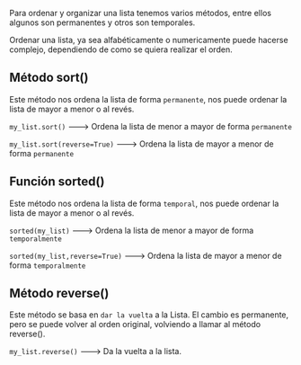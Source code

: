 
Para ordenar y organizar una lista tenemos varios métodos, entre ellos algunos son permanentes y otros son temporales.

Ordenar una lista, ya sea alfabéticamente o numericamente puede hacerse complejo, dependiendo de como se quiera realizar el orden.

## Método sort()

Este método nos ordena la lista de forma `permanente`, nos puede ordenar la lista de mayor a menor o al revés.

`my_list.sort()` ---> Ordena la lista de menor a mayor de forma `permanente`

`my_list.sort(reverse=True)` ---> Ordena la lista de mayor a menor de forma `permanente`


## Función sorted()

Este método nos ordena la lista de forma `temporal`, nos puede ordenar la lista de mayor a menor o al revés.

`sorted(my_list)` ---> Ordena la lista de menor a mayor de forma `temporalmente`

`sorted(my_list,reverse=True)` ---> Ordena la lista de mayor a menor de forma `temporalmente`

## Método reverse()

Este método se basa en `dar la vuelta` a la Lista. El cambio es permanente, pero se puede volver al orden original, volviendo a llamar al método reverse().

`my_list.reverse()` ---> Da la vuelta a la lista.

